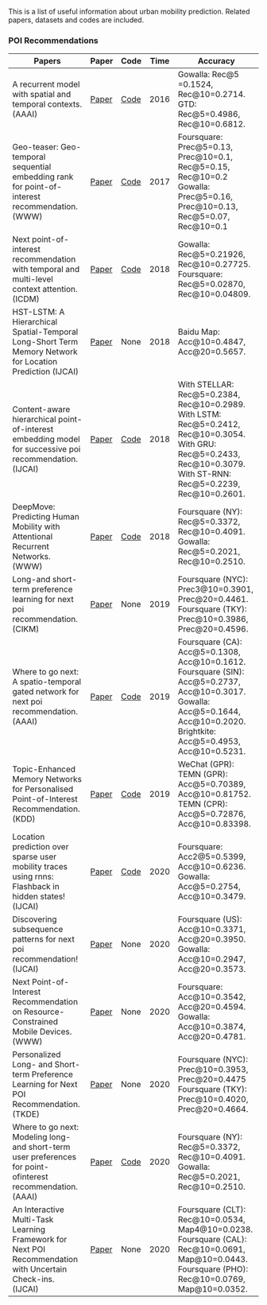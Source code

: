This is a list of useful information about urban mobility prediction. Related papers, datasets and codes are included.

### POI Recommendations
Papers | Paper | Code | Time | Accuracy |
-------|-------|------|------|----------|
A recurrent model with spatial and temporal contexts. (AAAI) | [Paper](https://ojs.aaai.org/index.php/AAAI/article/view/9971)| [Code](https://github.com/yongqyu/STRNN) | 2016 | Gowalla: Rec@5 =0.1524, Rec@10=0.2714.<br>GTD: Rec@5=0.4986, Rec@10=0.6812. |
Geo-teaser: Geo-temporal sequential embedding rank for point-of-interest recommendation. (WWW) | [Paper](https://dl.acm.org/doi/abs/10.1145/3041021.3054138)| [Code](https://github.com/JasonLiu-THU/geo_teaser) | 2017 | Foursquare: Prec@5=0.13, Prec@10=0.1, Rec@5=0.15, Rec@10=0.2<br>Gowalla: Prec@5=0.16, Prec@10=0.13, Rec@5=0.07, Rec@10=0.1 |
Next point-of-interest recommendation with temporal and multi-level context attention. (ICDM) | [Paper](https://ieeexplore.ieee.org/abstract/document/8594953)| [Code](https://github.com/zhenql/TMCA) | 2018 | Gowalla: Rec@5=0.21926, Rec@10=0.27725.<br>Foursquare: Rec@5=0.02870, Rec@10=0.04809. |
HST-LSTM: A Hierarchical Spatial-Temporal Long-Short Term Memory Network for Location Prediction (IJCAI) | [Paper](https://www.ijcai.org/Proceedings/2018/0324.pdf)| None | 2018 | Baidu Map: Acc@10=0.4847, Acc@20=0.5657. |
Content-aware hierarchical point-of-interest embedding model for successive poi recommendation. (IJCAI) | [Paper](https://www.ijcai.org/Proceedings/2018/0458.pdf)| [Code](https://github.com/qnfnwkd/CAPE) | 2018 | With STELLAR: Rec@5=0.2384, Rec@10=0.2989.<br>With LSTM: Rec@5=0.2412, Rec@10=0.3054.<br>With GRU: Rec@5=0.2433, Rec@10=0.3079.<br>With ST-RNN: Rec@5=0.2239, Rec@10=0.2601. |
DeepMove: Predicting Human Mobility with Attentional Recurrent Networks. (WWW) | [Paper](https://dl.acm.org/doi/abs/10.1145/3178876.3186058)| [Code](https://github.com/vonfeng/DeepMove) | 2018 | Foursquare (NY): Rec@5=0.3372, Rec@10=0.4091.<br>Gowalla: Rec@5=0.2021, Rec@10=0.2510. |
Long-and short-term preference learning for next poi recommendation. (CIKM) | [Paper](https://dl.acm.org/doi/abs/10.1145/3357384.3358171)| None | 2019 | Foursquare (NYC): Prec3@10=0.3901, Prec@20=0.4461.<br>Foursquare (TKY): Prec@10=0.3986, Prec@20=0.4596. |
Where to go next: A spatio-temporal gated network for next poi recommendation. (AAAI) | [Paper](https://ieeexplore.ieee.org/abstract/document/9133505)| [Code](https://github.com/VeritasYin/STGCN_IJCAI-18) | 2019 | Foursquare (CA): Acc@5=0.1308, Acc@10=0.1612.<br>Foursquare (SIN): Acc@5=0.2737, Acc@10=0.3017.<br>Gowalla: Acc@5=0.1644, Acc@10=0.2020.<br>Brightkite: Acc@5=0.4953, Acc@10=0.5231. |
Topic-Enhanced Memory Networks for Personalised Point-of-Interest Recommendation. (KDD) | [Paper](https://dl.acm.org/doi/abs/10.1145/3292500.3330781)| [Code](https://github.com/XiaoZHOUCAM/Topic-Enhanced-Memory-Networks-for-Personalised-Point-of-Interest-Recommendation) | 2019 | WeChat (GPR):<br>TEMN (GPR): Acc@5=0.70389, Acc@10=0.81752.<br>TEMN (CPR): Acc@5=0.72876, Acc@10=0.83398. |
Location prediction over sparse user mobility traces using rnns: Flashback in hidden states! (IJCAI) | [Paper](https://www.ijcai.org/Proceedings/2020/0302.pdf)| [Code](https://github.com/eXascaleInfolab/Flashback_code) | 2020 | Foursquare: Acc2@5=0.5399, Acc@10=0.6236.<br>Gowalla: Acc@5=0.2754, Acc@10=0.3479. |
Discovering subsequence patterns for next poi recommendation! (IJCAI) | [Paper](https://www.ijcai.org/Proceedings/2020/0445.pdf)| None | 2020 | Foursquare (US): Acc@10=0.3371, Acc@20=0.3950.<br>Gowalla: Acc@10=0.2947, Acc@20=0.3573. |
Next Point-of-Interest Recommendation on Resource-Constrained Mobile Devices. (WWW) | [Paper](https://dl.acm.org/doi/abs/10.1145/3366423.3380170)| None | 2020 | Foursquare: Acc@10=0.3542, Acc@20=0.4594.<br>Gowalla: Acc@10=0.3874, Acc@20=0.4781. |
Personalized Long- and Short-term Preference Learning for Next POI Recommendation. (TKDE) | [Paper](https://ieeexplore.ieee.org/abstract/document/9117156)| None | 2020 | Foursquare (NYC): Prec@10=0.3953, Prec@20=0.4475<br>Foursquare (TKY): Prec@10=0.4020, Prec@20=0.4664. |
Where to go next: Modeling long-and short-term user preferences for point-ofinterest recommendation. (AAAI) | [Paper](https://ojs.aaai.org/index.php/AAAI/article/view/5353)| [Code](https://github.com/NLPWM-WHU/LSTPM) | 2020 | Foursquare (NY): Rec@5=0.3372, Rec@10=0.4091.<br>Gowalla: Rec@5=0.2021, Rec@10=0.2510. |
An Interactive Multi-Task Learning Framework for Next POI Recommendation with Uncertain Check-ins. (IJCAI) | [Paper](https://www.ijcai.org/Proceedings/2020/0491.pdf)| None | 2020 | Foursquare (CLT): Rec@10=0.0534, Map4@10=0.0238.<br>Foursquare (CAL): Rec@10=0.0691, Map@10=0.0443.<br>Foursquare (PHO): Rec@10=0.0769, Map@10=0.0352. |

